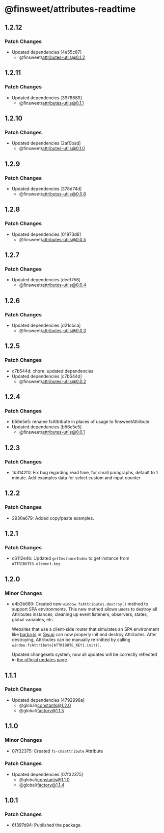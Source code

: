 # @finsweet/attributes-readtime

## 1.2.12

### Patch Changes

- Updated dependencies [4e55c67]
  - @finsweet/attributes-utils@0.1.2

## 1.2.11

### Patch Changes

- Updated dependencies [3978889]
  - @finsweet/attributes-utils@0.1.1

## 1.2.10

### Patch Changes

- Updated dependencies [2af0bad]
  - @finsweet/attributes-utils@0.1.0

## 1.2.9

### Patch Changes

- Updated dependencies [378d74d]
  - @finsweet/attributes-utils@0.0.6

## 1.2.8

### Patch Changes

- Updated dependencies [01973d8]
  - @finsweet/attributes-utils@0.0.5

## 1.2.7

### Patch Changes

- Updated dependencies [deef758]
  - @finsweet/attributes-utils@0.0.4

## 1.2.6

### Patch Changes

- Updated dependencies [d21cbca]
  - @finsweet/attributes-utils@0.0.3

## 1.2.5

### Patch Changes

- c7b544d: chore: updated dependencies
- Updated dependencies [c7b544d]
  - @finsweet/attributes-utils@0.0.2

## 1.2.4

### Patch Changes

- b56e5e5: rename fsAttribute in places of usage to finsweetAttribute
- Updated dependencies [b56e5e5]
  - @finsweet/attributes-utils@0.0.1

## 1.2.3

### Patch Changes

- 1b3142f0: Fix bug regarding read time, for small paragraphs, default to 1 minute. Add examples data for select custom and input counter

## 1.2.2

### Patch Changes

- 2930a679: Added copy/paste examples.

## 1.2.1

### Patch Changes

- c6112e4b: Updated `getInstanceIndex` to get instance from `ATTRIBUTES.element.key`

## 1.2.0

### Minor Changes

- e4b3b680: Created new `window.fsAttributes.destroy()` method to support SPA environments.
  This new method allows users to destroy all Attributes instances, cleaning up event listeners, observers, states, global variables, etc.

  Websites that use a client-side router that simulates an SPA environment like [barba.js](https://barba.js.org/) or [Swup](https://swup.js.org/) can now properly init and destroy Attributes.
  After destroying, Attributes can be manually re-initted by calling `window.fsAttribute[ATTRIBUTE_KEY].init()`.

  Updated changesets system, now all updates will be correctly reflected in [the official updates page](https://www.finsweet.com/attributes/updates).

## 1.1.1

### Patch Changes

- Updated dependencies [4792998a]
  - @global/constants@1.2.0
  - @global/factory@1.1.5

## 1.1.0

### Minor Changes

- 07f32375: Created `fs-cmsattribute` Attribute

### Patch Changes

- Updated dependencies [07f32375]
  - @global/constants@1.1.0
  - @global/factory@1.1.4

## 1.0.1

### Patch Changes

- 6f397d94: Published the package.
